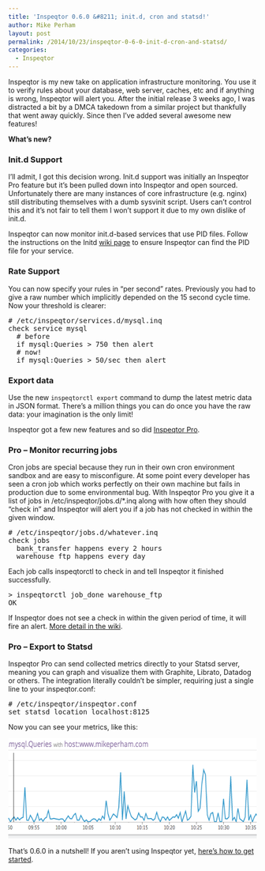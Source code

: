 ```yaml
---
title: 'Inspeqtor 0.6.0 &#8211; init.d, cron and statsd!'
author: Mike Perham
layout: post
permalink: /2014/10/23/inspeqtor-0-6-0-init-d-cron-and-statsd/
categories:
  - Inspeqtor
---
```

Inspeqtor is my new take on application infrastructure monitoring. You use it to verify rules about your database, web server, caches, etc and if anything is wrong, Inspeqtor will alert you. After the initial release 3 weeks ago, I was distracted a bit by a DMCA takedown from a similar project but thankfully that went away quickly. Since then I&#8217;ve added several awesome new features!

**What&#8217;s new?**
<!--more-->

### Init.d Support

I&#8217;ll admit, I got this decision wrong. Init.d support was initially an Inspeqtor Pro feature but it&#8217;s been pulled down into Inspeqtor and open sourced. Unfortunately there are many instances of core infrastructure (e.g. nginx) still distributing themselves with a dumb sysvinit script. Users can&#8217;t control this and it&#8217;s not fair to tell them I won&#8217;t support it due to my own dislike of init.d.

Inspeqtor can now monitor init.d-based services that use PID files. Follow the instructions on the Initd [wiki page][1] to ensure Inspeqtor can find the PID file for your service.

### Rate Support

You can now specify your rules in &#8220;per second&#8221; rates. Previously you had to give a raw number which implicitly depended on the 15 second cycle time. Now your threshold is clearer:

<pre>
# /etc/inspeqtor/services.d/mysql.inq
check service mysql
  # before
  if mysql:Queries &gt; 750 then alert
  # now!
  if mysql:Queries &gt; 50/sec then alert
</pre>

### Export data

Use the new `inspeqtorctl export` command to dump the latest metric data in JSON format. There&#8217;s a million things you can do once you have the raw data: your imagination is the only limit!

Inspeqtor got a few new features and so did [Inspeqtor Pro][2].

### Pro &#8211; Monitor recurring jobs

Cron jobs are special because they run in their own cron environment sandbox and are easy to misconfigure. At some point every developer has seen a cron job which works perfectly on their own machine but fails in production due to some environmental bug. With Inspeqtor Pro you give it a list of jobs in /etc/inspeqtor/jobs.d/*.inq along with how often they should &#8220;check in&#8221; and Inspeqtor will alert you if a job has not checked in within the given window.

<pre>
# /etc/inspeqtor/jobs.d/whatever.inq
check jobs
  bank_transfer happens every 2 hours
  warehouse_ftp happens every day
</pre>

Each job calls inspeqtorctl to check in and tell Inspeqtor it finished successfully.

<pre>
&gt; inspeqtorctl job_done warehouse_ftp
OK
</pre>

If Inspeqtor does not see a check in within the given period of time, it will fire an alert. [More detail in the wiki][3].

### Pro &#8211; Export to Statsd

Inspeqtor Pro can send collected metrics directly to your Statsd server, meaning you can graph and visualize them with Graphite, Librato, Datadog or others. The integration literally couldn&#8217;t be simpler, requiring just a single line to your inspeqtor.conf:

<pre>
# /etc/inspeqtor/inspeqtor.conf
set statsd_location localhost:8125
</pre>

Now you can see your metrics, like this:

[<img src="/wp-content/uploads/2014/10/Screen-Shot-2014-10-22-at-10.49.24.png" alt="Screen Shot 2014-10-22 at 10.49.24" width="623" height="203" class="alignnone size-full wp-image-1979" />][4]

That&#8217;s 0.6.0 in a nutshell! If you aren&#8217;t using Inspeqtor yet, [here&#8217;s how to get started][5].

 [1]: https://github.com/mperham/inspeqtor/wiki/Initd
 [2]: http://contribsys.com/inspeqtor
 [3]: https://github.com/mperham/inspeqtor/wiki/Pro-Recurring-Jobs
 [4]: http://www.mikeperham.com/wp-content/uploads/2014/10/Screen-Shot-2014-10-22-at-10.49.24.png
 [5]: https://github.com/mperham/inspeqtor/wiki
